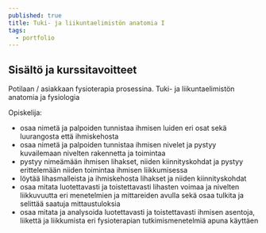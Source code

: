 ```yaml
---
published: true
title: Tuki- ja liikuntaelimistön anatomia I
tags:
  - portfolio
---
```

## Sisältö ja kurssitavoitteet
Potilaan / asiakkaan fysioterapia prosessina. Tuki- ja liikuntaelimistön anatomia ja fysiologia

Opiskelija:

- osaa nimetä ja palpoiden tunnistaa ihmisen luiden eri osat sekä luurangosta että ihmiskehosta
- osaa nimetä ja palpoiden tunnistaa ihmisen nivelet ja pystyy kuvailemaan nivelten rakennetta ja toimintaa
- pystyy nimeämään ihmisen lihakset, niiden kiinnityskohdat ja pystyy erittelemään niiden toimintaa ihmisen liikkumisessa
- löytää lihasmalleista ja ihmiskehosta lihakset ja niiden kiinnityskohdat
- osaa mitata luotettavasti ja toistettavasti lihasten voimaa ja nivelten liikkuvuutta eri menetelmien ja mittareiden avulla sekä osaa tulkita ja selittää saatuja mittaustuloksia
- osaa mitata ja analysoida luotettavasti ja toistettavasti ihmisen asentoja, liikettä ja liikkumista eri fysioterapian tutkimismenetelmiä apuna käyttäen
